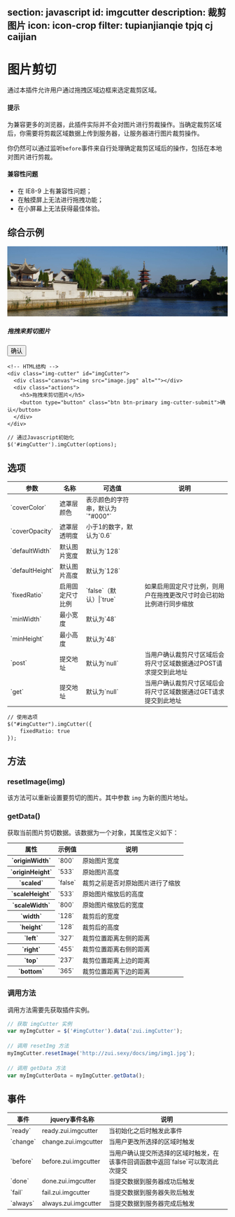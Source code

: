 ﻿section: javascript
id: imgcutter
description: 裁剪图片
icon: icon-crop
filter: tupianjianqie tpjq cj caijian
---

# 图片剪切

<style>
.img-cutter-info {margin-bottom: 10px}
</style>

通过本插件允许用户通过拖拽区域边框来选定裁剪区域。

<div class="alert alert-warning">
  <h4>提示</h4>
  <p>为兼容更多的浏览器，此插件实际并不会对图片进行剪裁操作。当确定裁剪区域后，你需要将剪裁区域数据上传到服务器，让服务器进行图片裁剪操作。</p>
  <p>你仍然可以通过监听<code>before</code>事件来自行处理确定裁剪区域后的操作，包括在本地对图片进行剪裁。</p>
</div>

<div class="alert alert-danger">
  <h4>兼容性问题</h4>
  <ul>
    <li>在 IE8-9 上有兼容性问题；</li>
    <li>在触摸屏上无法进行拖拽功能；</li>
    <li>在小屏幕上无法获得最佳体验。</li>
  </ul>
</div>

## 综合示例

<div class="example">
  <div class="img-cutter" id="imgCutter">
    <div class="canvas"><img src="docs/img/slide1.jpg" alt=""></div>
    <div class="actions">
      <h5>拖拽来剪切图片</h5>
      <div class="img-cutter-info small"></div>
      <button type="button" class="btn btn-primary img-cutter-submit">确认</button>
    </div>
  </div>
</div>

```
<!-- HTML结构 -->
<div class="img-cutter" id="imgCutter">
  <div class="canvas"><img src="image.jpg" alt=""></div>
  <div class="actions">
    <h5>拖拽来剪切图片</h5>
    <button type="button" class="btn btn-primary img-cutter-submit">确认</button>
  </div>
</div>
```

```
// 通过Javascript初始化
$('#imgCutter').imgCutter(options);
```

## 选项

<table class="table table-bordered">
  <thead>
    <tr>
      <th>参数</th>
      <th>名称</th>
      <th>可选值</th>
      <th>说明</th>
    </tr>
  </thead>
  <tbody>
    <tr>
      <td>`coverColor`</td>
      <td>遮罩层颜色</td>
      <td>表示颜色的字符串，默认为`"#000"`</td>
      <td></td>
    </tr>
    <tr>
      <td>`coverOpacity`</td>
      <td>遮罩层透明度</td>
      <td>小于1的数字，默认为`0.6`</td>
      <td></td> 
    </tr>
    <tr>
      <td>`defaultWidth`</td>
      <td>默认图片宽度</td>
      <td>默认为`128`</td>
    </tr>
    <tr>
      <td>`defaultHeight`</td>
      <td>默认图片高度</td>
      <td>默认为`128`</td>
    </tr>
    <tr>
      <td>`fixedRatio`</td>
      <td>启用固定尺寸比例</td>
      <td>`false`（默认）|`true`</td>
      <td>如果启用固定尺寸比例，则用户在拖拽更改尺寸时会已初始比例进行同步缩放</td>
    </tr>
    <tr>
      <td>`minWidth`</td>
      <td>最小宽度</td>
      <td>默认为`48`</td>
    </tr>
    <tr>
      <td>`minHeight`</td>
      <td>最小高度</td>
      <td>默认为`48`</td>
    </tr>
    <tr>
      <td>`post`</td>
      <td>提交地址</td>
      <td>默认为`null`</td>
      <td>当用户确认裁剪尺寸区域后会将尺寸区域数据通过POST请求提交到此地址</td>
    </tr>
    <tr>
      <td>`get`</td>
      <td>提交地址</td>
      <td>默认为`null`</td>
      <td>当用户确认裁剪尺寸区域后会将尺寸区域数据通过GET请求提交到此地址</td>
    </tr>
  </tbody>
</table>

```
// 使用选项
$("#imgCutter").imgCutter({
    fixedRatio: true
});
```

## 方法

### <span class="code">resetImage(img)</span>

该方法可以重新设置要剪切的图片。其中参数 `img` 为新的图片地址。

### <span class="code">getData()</span>

获取当前图片剪切数据。该数据为一个对象，其属性定义如下：

<table class="table table-bordered table-condensed">
  <thead>
    <th>属性</th>
    <th>示例值</th>
    <th>说明</th>
  </thead>
  <tbody>
    <tr>
      <th>`originWidth`</th>
      <td>`800`</td>
      <td>原始图片宽度</td>
    </tr>
    <tr>
      <th>`originHeight`</th>
      <td>`533`</td>
      <td>原始图片高度</td>
    </tr>
    <tr>
      <th>`scaled`</th>
      <td>`false`</td>
      <td>裁剪之前是否对原始图片进行了缩放</td>
    </tr>
    <tr>
      <th>`scaleHeight`</th>
      <td>`533`</td>
      <td>原始图片缩放后的高度</td>
    </tr>
    <tr>
      <th>`scaleWidth`</th>
      <td>`800`</td>
      <td>原始图片缩放后的宽度</td>
    </tr>
    <tr>
      <th>`width`</th>
      <td>`128`</td>
      <td>裁剪后的宽度</td>
    </tr>
    <tr>
      <th>`height`</th>
      <td>`128`</td>
      <td>裁剪后的高度</td>
    </tr>
    <tr>
      <th>`left`</th>
      <td>`327`</td>
      <td>裁剪位置距离左侧的距离</td>
    </tr>
    <tr>
      <th>`right`</th>
      <td>`455`</td>
      <td>裁剪位置距离右侧的距离</td>
    </tr>
    <tr>
      <th>`top`</th>
      <td>`237`</td>
      <td>裁剪位置距离上边的距离</td>
    </tr>
    <tr>
      <th>`bottom`</th>
      <td>`365`</td>
      <td>裁剪位置距离下边的距离</td>
    </tr>
  </tbody>
</table>

### 调用方法

调用方法需要先获取插件实例。

```js
// 获取 imgCutter 实例
var myImgCutter = $('#imgCutter').data('zui.imgCutter');

// 调用 resetImg 方法
myImgCutter.resetImage('http://zui.sexy/docs/img/img1.jpg');

// 调用 getData 方法
var myImgCutterData = myImgCutter.getData();
```

## 事件

<table class="table table-bordered">
  <thead>
    <tr>
      <th>事件</th>
      <th>jquery事件名称</th>
      <th>说明</th>
    </tr>
  </thead>
  <tbody>
    <tr>
      <td>`ready`</td>
      <td>ready.zui.imgcutter</td>
      <td>当初始化之后时触发此事件</td>
    </tr>
    <tr>
      <td>`change`</td>
      <td>change.zui.imgcutter</td>
      <td>当用户更改所选择的区域时触发</td>
    </tr>
    <tr>
      <td>`before`</td>
      <td>before.zui.imgcutter</td>
      <td>当用户确认提交所选择的区域时触发，在该事件回调函数中返回`false`可以取消此次提交</td>
    </tr>
    <tr>
      <td>`done`</td>
      <td>done.zui.imgcutter</td>
      <td>当提交数据到服务器成功后触发</td>
    </tr>
    <tr>
      <td>`fail`</td>
      <td>fail.zui.imgcutter</td>
      <td>当提交数据到服务器失败后触发</td>
    </tr>
    <tr>
      <td>`always`</td>
      <td>always.zui.imgcutter</td>
      <td>当提交数据到服务器完成后触发</td>
    </tr>
  </tbody>
</table>

<script src="../../dist/lib/imgcutter/zui.imgcutter.js"></script>
<link rel="stylesheet" href="../../dist/lib/imgcutter/zui.imgcutter.css">
<script>
function afterPageLoad() {
    var $imgCutterInfo = $('.img-cutter-info');
    $("#imgCutter").imgCutter({
        fixedRatio: true, 
        before: function(e) {
            window.bootbox.alert('<h3>准备提交的数据</h3><table class="table table-bordered table-condensed"><thead><th>属性</th><th>实际值</th><th>说明</th></thead><tbody><tr><th>originWidth</th><td>{originWidth}</td><td>原始图片宽度</td></tr><tr><th>originHeight</th><td>{originHeight}</td><td>原始图片高度</td></tr><tr><th>scaled</th><td>{scaled}</td><td>裁剪之前是否对原始图片进行了缩放</td></tr><tr><th>scaleHeight</th><td>{scaleHeight}</td><td>原始图片缩放后的高度</td></tr><tr><th>scaleWidth</th><td>{scaleWidth}</td><td>原始图片缩放后的宽度</td></tr><tr><th>width</th><td>{width}</td><td>裁剪后的宽度</td></tr><tr><th>height</th><td>{height}</td><td>裁剪后的高度</td></tr><tr><th>left</th><td>{left}</td><td>裁剪位置距离左侧的距离</td></tr><tr><th>right</th><td>{right}</td><td>裁剪位置距离右侧的距离</td></tr><tr><th>top</th><td>{top}</td><td>裁剪位置距离上边的距离</td></tr><tr><th>bottom</th><td>{bottom}</td><td>裁剪位置距离下边的距离</td></tr></tbody></table>'.format(e));
        },
        change: function(e) {
            $imgCutterInfo.text("宽度：{width}px，高度：{height}px，上边：{top}px，下边：{bottom}px，左边：{left}px，右边：{right}px".format(e));
        }
    });
}
</script>
